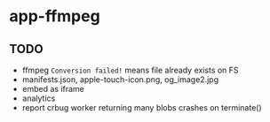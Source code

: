 # app-ffmpeg

## TODO

- ffmpeg `Conversion failed!` means file already exists on FS
- manifests.json, apple-touch-icon.png, og_image2.jpg
- embed as iframe
- analytics
- report crbug worker returning many blobs crashes on terminate()